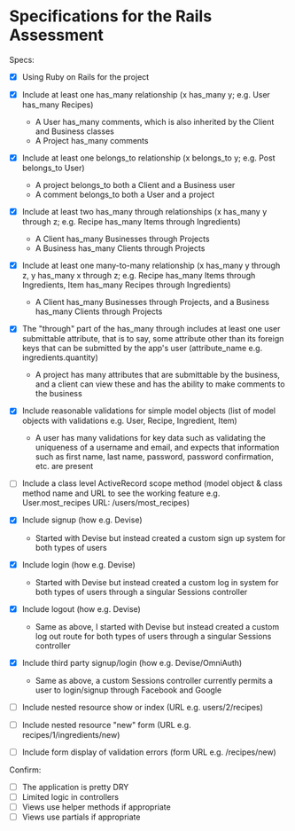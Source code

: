# Specifications for the Rails Assessment

Specs:
- [x] Using Ruby on Rails for the project

- [x] Include at least one has_many relationship (x has_many y; e.g. User has_many Recipes) 
    - A User has_many comments, which is also inherited by the Client and Business classes
    - A Project has_many comments
- [x] Include at least one belongs_to relationship (x belongs_to y; e.g. Post belongs_to User)
    - A project belongs_to both a Client and a Business user
    - A comment belongs_to both a User and a project
- [x] Include at least two has_many through relationships (x has_many y through z; e.g. Recipe has_many Items through Ingredients)
    - A Client has_many Businesses through Projects
    - A Business has_many Clients through Projects
- [x] Include at least one many-to-many relationship (x has_many y through z, y has_many x through z; e.g. Recipe has_many Items through Ingredients, Item has_many Recipes through Ingredients)
    - A Client has_many Businesses through Projects, and a Business has_many Clients through Projects
- [x] The "through" part of the has_many through includes at least one user submittable attribute, that is to say, some attribute other than its foreign keys that can be submitted by the app's user (attribute_name e.g. ingredients.quantity)
    - A project has many attributes that are submittable by the business, and a client can view these and has the ability to make comments to the business
- [x] Include reasonable validations for simple model objects (list of model objects with validations e.g. User, Recipe, Ingredient, Item)
    - A user has many validations for key data such as validating the uniqueness of a username and email, and expects that information such as first name, last name, password, password confirmation, etc. are present
- [ ] Include a class level ActiveRecord scope method (model object & class method name and URL to see the working feature e.g. User.most_recipes URL: /users/most_recipes)
- [x] Include signup (how e.g. Devise) 
    - Started with Devise but instead created a custom sign up system for both types of users
- [x] Include login (how e.g. Devise)
    - Started with Devise but instead created a custom log in system for both types of users through a singular Sessions controller
- [x] Include logout (how e.g. Devise)
    - Same as above, I started with Devise but instead created a custom log out route for both types of users through a singular Sessions controller
- [x] Include third party signup/login (how e.g. Devise/OmniAuth)
    - Same as above, a custom Sessions controller currently permits a user to login/signup through Facebook and Google
- [ ] Include nested resource show or index (URL e.g. users/2/recipes)
- [ ] Include nested resource "new" form (URL e.g. recipes/1/ingredients/new)
- [ ] Include form display of validation errors (form URL e.g. /recipes/new)

Confirm:
- [ ] The application is pretty DRY
- [ ] Limited logic in controllers
- [ ] Views use helper methods if appropriate
- [ ] Views use partials if appropriate